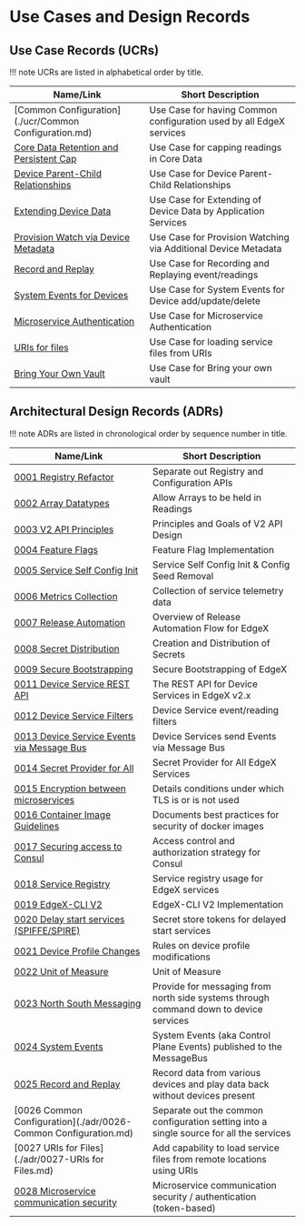 # Use Cases and Design Records

## Use Case Records (UCRs)

!!! note 
    UCRs are listed in alphabetical order by title.

| Name/Link                                                                           | Short Description                                                   |
|-------------------------------------------------------------------------------------|---------------------------------------------------------------------|
| [Common Configuration](./ucr/Common Configuration.md)                               | Use Case for having Common configuration used by all EdgeX services |
| [Core Data Retention and Persistent Cap](./ucr/Core-Data-Retention.md)              | Use Case for capping readings in Core Data                          |
| [Device Parent-Child Relationships](./ucr/Device-Parent-Child-Relationships.md)     | Use Case for Device Parent-Child Relationships                      |
| [Extending Device Data](./ucr/Extending-Device-Data.md)                             | Use Case for Extending of Device Data by Application Services       |
| [Provision Watch via Device Metadata](./ucr/Provision-Watch-via-Device-Metadata.md) | Use Case for Provision Watching via Additional Device Metadata      |
| [Record and Replay](./ucr/Record-and-Replay.md)                                     | Use Case for Recording and Replaying event/readings                 |
| [System Events for Devices](./ucr/System-Events-for-Devices.md)                     | Use Case for System Events for Device add/update/delete             |
| [Microservice Authentication](./ucr/Microservice-Authentication.md)                 | Use Case for Microservice Authentication                            |
| [URIs for files](.//ucr/URIs-for-Files.md)                                          | Use Case for loading service files from URIs                        |
| [Bring Your Own Vault](.//ucr/Bring-Your-Own-Vault.md)                              | Use Case for Bring your own vault|

## Architectural Design Records (ADRs)

!!! note
    ADRs are listed in chronological order by sequence number in title.

| Name/Link                                                                                    | Short Description                                                                       |
|----------------------------------------------------------------------------------------------|-----------------------------------------------------------------------------------------|
| [0001 Registry Refactor](./adr/0001-Registy-Refactor.md)                                     | Separate out Registry and Configuration APIs                                            |
| [0002 Array Datatypes](./adr/device-service/0002-Array-Datatypes.md)                         | Allow Arrays to be held in Readings                                                     |
| [0003 V2 API Principles](./adr/core/0003-V2-API-Principles.md)                               | Principles and Goals of V2 API Design                                                   |
| [0004 Feature Flags](./adr/0004-Feature-Flags.md)                                            | Feature Flag Implementation                                                             |
| [0005 Service Self Config Init](./adr/0005-Service-Self-Config.md)                           | Service Self Config Init & Config Seed Removal                                          |
| [0006 Metrics Collection](./adr/0006-Metrics-Collection.md)                                  | Collection of service telemetry data                                                    |
| [0007 Release Automation](./adr/devops/0007-Release-Automation.md)                           | Overview of Release Automation Flow for EdgeX                                           |
| [0008 Secret Distribution](./adr/security/0008-Secret-Creation-and-Distribution.md)          | Creation and Distribution of Secrets                                                    |
| [0009 Secure Bootstrapping](./adr/security/0009-Secure-Bootstrapping.md)                     | Secure Bootstrapping of EdgeX                                                           |
| [0011 Device Service REST API](./adr/device-service/0011-DeviceService-Rest-API.md)          | The REST API for Device Services in EdgeX v2.x                                          |
| [0012 Device Service Filters](./adr/device-service/0012-DeviceService-Filters.md)            | Device Service event/reading filters                                                    |
| [0013 Device Service Events via Message Bus](./adr/013-Device-Service-Events-Message-Bus.md) | Device Services send Events via Message Bus                                             |
| [0014 Secret Provider for All](./adr/014-Secret-Provider-For-All.md)                         | Secret Provider for All EdgeX Services                                                  |
| [0015 Encryption between microservices](./adr/security/0015-in-cluster-tls.md)               | Details conditions under which TLS is or is not used                                    |
| [0016 Container Image Guidelines](./adr/security/0016-docker-image-guidelines.md)            | Documents best practices for security of docker images                                  |
| [0017 Securing access to Consul](./adr/security/0017-consul-security.md)                     | Access control and authorization strategy for Consul                                    |
| [0018 Service Registry](./adr/0018-Service-Registry.md)                                      | Service registry usage for EdgeX services                                               |
| [0019 EdgeX-CLI V2](./adr/core/0019-EdgeX-CLI-V2.md)                                         | EdgeX-CLI V2 Implementation                                                             |
| [0020 Delay start services (SPIFFE/SPIRE)](./adr/security/0020-spiffe.md)                    | Secret store tokens for delayed start services                                          |
| [0021 Device Profile Changes](./adr/core/0021-Device-Profile-Changes.md)                     | Rules on device profile modifications                                                   |
| [0022 Unit of Measure](./adr/core/0022-UoM.md)                                               | Unit of Measure                                                                         |
| [0023 North South Messaging](./adr/0023-North-South-Messaging.md)                            | Provide for messaging from north side systems through command down to device services   |
| [0024 System Events](./adr/0024-system-events.md)                                            | System Events (aka Control Plane Events) published to the MessageBus                    |
| [0025 Record and Replay](./adr/application/0025-Record-and-Replay.md)                        | Record data from various devices and play data back without devices present             |
| [0026 Common Configuration](./adr/0026-Common Configuration.md)                              | Separate out the common configuration setting into a single source for all the services |
| [0027 URIs for Files](./adr/0027-URIs for Files.md)                                          | Add capability to load service files from remote locations using URIs                   |
| [0028 Microservice communication security](./adr/security/0028-authentication.md)            | Microservice communication security / authentication (token-based)                      |

